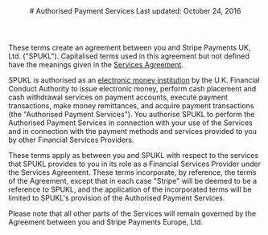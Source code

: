 <header id="spukl_terms">
# Authorised Payment Services
Last updated: October 24, 2016
</header>

<section>

These terms create an agreement between you and Stripe Payments UK, Ltd. ("SPUKL"). Capitalised terms used in this agreement but not defined have the meanings given in the [Services Agreement](https://www.stripe.com/legal).

SPUKL is authorised as an [electronic money institution]( https://register.fca.org.uk/ShPo_FirmDetailsPage?id=001b000000pibOHAAY) by the U.K. Financial Conduct Authority to issue electronic money, perform cash placement and cash withdrawal services on payment accounts, execute payment transactions, make money remittances, and acquire payment transactions (the "Authorised Payment Services"). You authorise SPUKL to perform the Authorised Payment Services in connection with your use of the Services and in connection with the payment methods and services provided to you by other Financial Services Providers. 

These terms apply as between you and SPUKL with respect to the services that SPUKL provides to you in its role as a Financial Services Provider under the Services Agreement. These terms incorporate, by reference, the terms of the Agreement, except that in each case "Stripe" will be deemed to be a reference to SPUKL, and the application of the incorporated terms will be limited to SPUKL's provision of the Authorised Payment Services. 

Please note that all other parts of the Services will remain governed by the Agreement between you and Stripe Payments Europe, Ltd. 

</article>
